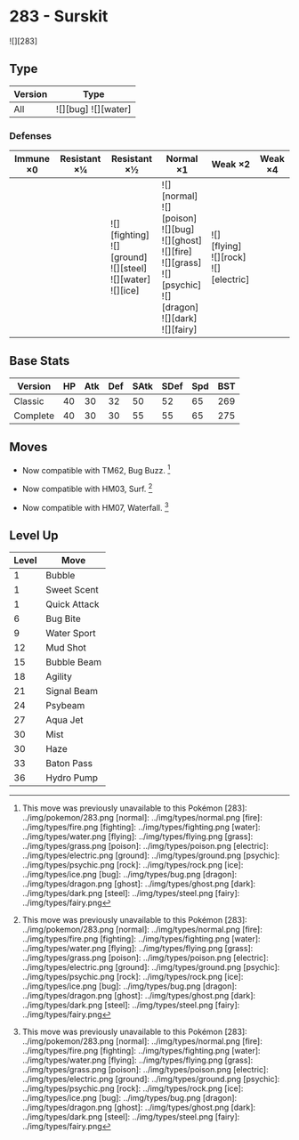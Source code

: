 # 283 - Surskit
![][283]

## Type

Version | Type
---     | ---
All     | ![][bug]  ![][water]

### Defenses

Immune ×0 | Resistant ×¼ | Resistant ×½                                                             | Normal ×1                                                                                                                                     | Weak ×2                                       | Weak ×4
---       | ---          | ---                                                                      | ---                                                                                                                                           | ---                                           | ---
&nbsp;    | &nbsp;       | ![][fighting]<br>![][ground]<br>![][steel]<br>![][water]<br>![][ice]<br> | ![][normal]<br>![][poison]<br>![][bug]<br>![][ghost]<br>![][fire]<br>![][grass]<br>![][psychic]<br>![][dragon]<br>![][dark]<br>![][fairy]<br> | ![][flying]<br>![][rock]<br>![][electric]<br> | &nbsp;

## Base Stats

Version  | HP  | Atk | Def | SAtk | SDef | Spd | BST
---      | --- | --- | --- | ---  | ---  | --- | ---
Classic  | 40  | 30  | 32  | 50   | 52   | 65  | 269
Complete | 40  | 30  | 30  | 55   | 55   | 65  | 275

## Moves

 - Now compatible with TM62, Bug Buzz. [^1]

 - Now compatible with HM03, Surf. [^1]

 - Now compatible with HM07, Waterfall. [^1]

## Level Up

Level | Move
---   | ---
1     | Bubble
1     | Sweet Scent
1     | Quick Attack
6     | Bug Bite
9     | Water Sport
12    | Mud Shot
15    | Bubble Beam
18    | Agility
21    | Signal Beam
24    | Psybeam
27    | Aqua Jet
30    | Mist
30    | Haze
33    | Baton Pass
36    | Hydro Pump

[^1]: This move was previously unavailable to this Pokémon
[283]: ../img/pokemon/283.png
[normal]: ../img/types/normal.png
[fire]: ../img/types/fire.png
[fighting]: ../img/types/fighting.png
[water]: ../img/types/water.png
[flying]: ../img/types/flying.png
[grass]: ../img/types/grass.png
[poison]: ../img/types/poison.png
[electric]: ../img/types/electric.png
[ground]: ../img/types/ground.png
[psychic]: ../img/types/psychic.png
[rock]: ../img/types/rock.png
[ice]: ../img/types/ice.png
[bug]: ../img/types/bug.png
[dragon]: ../img/types/dragon.png
[ghost]: ../img/types/ghost.png
[dark]: ../img/types/dark.png
[steel]: ../img/types/steel.png
[fairy]: ../img/types/fairy.png
